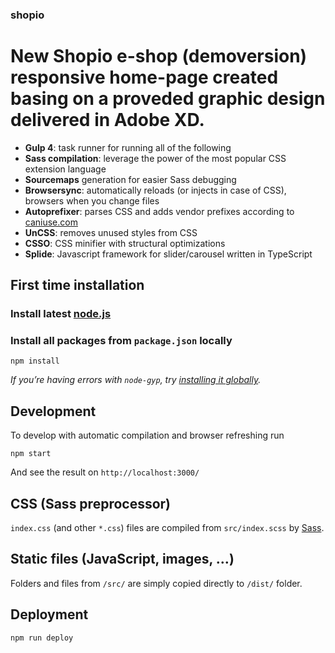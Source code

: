### shopio
# New Shopio e-shop (demoversion) responsive home-page created basing on a proveded graphic design delivered in Adobe XD.

-   **Gulp 4**: task runner for running all of the following
-   **Sass compilation**: leverage the power of the most popular CSS extension language
-   **Sourcemaps** generation for easier Sass debugging
-   **Browsersync**: automatically reloads (or injects in case of CSS), browsers when you change files
-   **Autoprefixer**: parses CSS and adds vendor prefixes according to [caniuse.com]()
-   **UnCSS**: removes unused styles from CSS
-   **CSSO**: CSS minifier with structural optimizations
-   **Splide**: Javascript framework for slider/carousel written in TypeScript

## First time installation

### Install latest [node.js](https://nodejs.org/)

### Install all packages from `package.json` locally

```shell
npm install
```

_If you’re having errors with `node-gyp`, try [installing it globally](https://github.com/nodejs/node-gyp#installation)._

## Development

To develop with automatic compilation and browser refreshing run

```shell
npm start
```

And see the result on `http://localhost:3000/`


## CSS (Sass preprocessor)

`index.css` (and other `*.css`) files are compiled from `src/index.scss` by [Sass](http://sass-lang.com/).

## Static files (JavaScript, images, …)

Folders and files from `/src/` are simply copied directly to `/dist/` folder.

## Deployment

```shell
npm run deploy
```